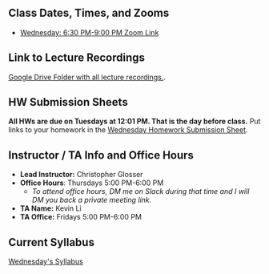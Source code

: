 ## Class Dates, Times, and Zooms
* [Wednesday: 6:30 PM-9:00 PM Zoom Link](https://us02web.zoom.us/j/81988126754)

## Link to Lecture Recordings
[Google Drive Folder with all lecture recordings.](https://drive.google.com/drive/folders/1A1PSyxfiUHVQgQcM6fPGEr6nOW4eNiOB).

## HW Submission Sheets
__All HWs are due on Tuesdays at 12:01 PM. That is the day before class.__ Put links to your homework in the [Wednesday Homework Submission Sheet](https://docs.google.com/spreadsheets/d/1h3TcC5mDSPhOuRIHJnq5qr-MHsEXfVdDxgx9s1YHWRM).

## Instructor / TA Info and Office Hours
* **Lead Instructor:** Christopher Glosser
* **Office Hours**: Thursdays 5:00 PM-6:00 PM 
    * *To attend office hours, DM me on Slack during that time and I will DM you back a private meeting link.*
* **TA Name:** Kevin Li
* **TA Office:** Fridays 5:00 PM-6:00 PM

## Current Syllabus 

[Wednesday's Syllabus](https://docs.google.com/document/d/1ZXt8FMhaiqYYmGvcDNUjBjojSmlxxQvEfx2O6vtz7hg)
